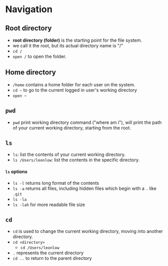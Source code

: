 # Navigation

## Root directory

- **root directory (folder)** is the starting point for the file system. 
- we call it the root, but its actual directory name is "/"
- `cd /`
- `open /` to open the folder.

## Home directory

- `/home` contains a home folder for each user on the system.
- `cd ~` to go to the current logged in user's working directory
- `open ~`

## `pwd`

- `pwd` print working directory command ("where am i"), will print the path of your current working directory, starting from the root.

## `ls`

- `ls`: list the contents of your current working directory.
- `ls /Users/leonlow`: list the contents in the specific directory.

#### `ls` options

- `ls -l` returns long format of the contents
- `ls -a` returns all files, including hidden files which begin with a `.` like `.git`
- `ls -la`
- `ls -lah` for more readable file size

## `cd`

- `cd` is used to change the current working directory, moving into another directory.
- `cd <directory>`
    - `cd /Users/leonlow`
- `.` represents the current directory
- `cd ..` to return to the parent directory